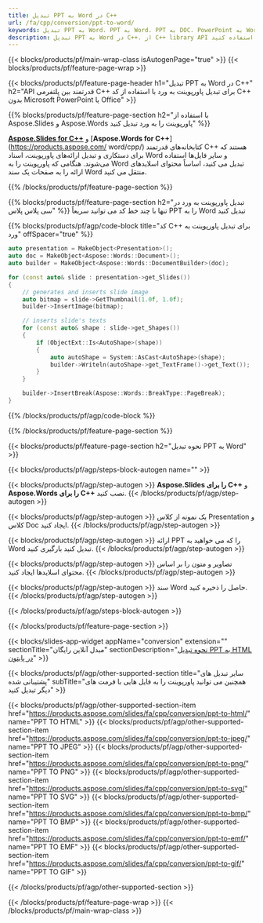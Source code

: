 ```yaml
---
title: تبدیل PPT به Word در C++
url: /fa/cpp/conversion/ppt-to-word/
keywords: تبدیل PPT به Word، PPT به Word، PPT به DOC، PowerPoint به Word، C++ API، C++ Library، CPP
description: تبدیل PPT به Word در C++. از C++ library API برای تبدیل پاورپوینت به ورد استفاده کنید
---
```


{{< blocks/products/pf/main-wrap-class isAutogenPage="true" >}}
{{< blocks/products/pf/feature-page-wrap >}}

{{< blocks/products/pf/feature-page-header h1="تبدیل PPT به Word در C++" h2="API قدرتمند بین پلتفرمی C++ برای تبدیل پاورپوینت به ورد با استفاده از کد C++ بدون Microsoft PowerPoint یا Office" >}}

{{% blocks/products/pf/feature-page-section h2="با استفاده از Aspose.Slides و Aspose.Words پاورپوینت را به ورد تبدیل کنید" %}}

[**Aspose.Slides for C++**](https://products.aspose.com/slides/fa/cpp/) و [**Aspose.Words for C++**](https://products.aspose.com/ word/cpp/) کتابخانه‌های قدرتمند C++ هستند که برای دستکاری و تبدیل ارائه‌های پاورپوینت، اسناد Word و سایر فایل‌ها استفاده می‌شوند. هنگامی که پاورپوینت را به Word تبدیل می کنید، اساساً محتوای اسلایدهای ارائه را به صفحات یک سند Word منتقل می کنید.

{{% /blocks/products/pf/feature-page-section %}}




{{% blocks/products/pf/feature-page-section  h2="تبدیل پاورپوینت به ورد در سی پلاس پلاس" %}}
تنها با چند خط کد می توانید سریعاً PPT را به Word تبدیل کنید

{{% blocks/products/pf/agp/code-block title="کد C++ برای تبدیل پاورپوینت به ورد" offSpacer="true" %}}
```cpp
auto presentation = MakeObject<Presentation>();
auto doc = MakeObject<Aspose::Words::Document>();
auto builder = MakeObject<Aspose::Words::DocumentBuilder>(doc);

for (const auto& slide : presentation->get_Slides())
{
    // generates and inserts slide image
    auto bitmap = slide->GetThumbnail(1.0f, 1.0f);
    builder->InsertImage(bitmap);

    // inserts slide's texts
    for (const auto& shape : slide->get_Shapes())
    {
        if (ObjectExt::Is<AutoShape>(shape))
        {
            auto autoShape = System::AsCast<AutoShape>(shape);
            builder->Writeln(autoShape->get_TextFrame()->get_Text());
        }
    }

    builder->InsertBreak(Aspose::Words::BreakType::PageBreak);
}
```
{{% /blocks/products/pf/agp/code-block %}}

{{% /blocks/products/pf/feature-page-section %}}




{{< blocks/products/pf/feature-page-section  h2="نحوه تبدیل PPT به Word" >}}


{{< blocks/products/pf/agp/steps-block-autogen name="" >}}


{{< blocks/products/pf/agp/step-autogen >}}
**Aspose.Slides را برای C++** و **Aspose.Words را برای C++** نصب کنید. 
{{< /blocks/products/pf/agp/step-autogen >}}

{{< blocks/products/pf/agp/step-autogen >}}
یک نمونه از کلاس Presentation و کلاس Doc ایجاد کنید.
{{< /blocks/products/pf/agp/step-autogen >}}

{{< blocks/products/pf/agp/step-autogen >}}
ارائه PPT را که می خواهید به Word تبدیل کنید بارگیری کنید.
{{< /blocks/products/pf/agp/step-autogen >}}

{{< blocks/products/pf/agp/step-autogen >}}
تصاویر و متون را بر اساس محتوای اسلایدها ایجاد کنید.
{{< /blocks/products/pf/agp/step-autogen >}}

{{< blocks/products/pf/agp/step-autogen >}}
سند Word حاصل را ذخیره کنید.
{{< /blocks/products/pf/agp/step-autogen >}}


{{< /blocks/products/pf/agp/steps-block-autogen >}}


{{< /blocks/products/pf/feature-page-section >}}




{{< blocks/slides-app-widget  appName="conversion" extension="" sectionTitle="مبدل آنلاین رایگان" sectionDescription="[نحوه تبدیل PPT به HTML در پایتون](https://products.aspose.com/slides/fa/en/python-net/conversion/ppt-to-html/)" >}}

{{< blocks/products/pf/agp/other-supported-section title="سایر تبدیل های پشتیبانی شده" subTitle="همچنین می توانید پاورپوینت را به فایل هایی با فرمت های دیگر تبدیل کنید" >}}


{{< blocks/products/pf/agp/other-supported-section-item href="https://products.aspose.com/slides/fa/cpp/conversion/ppt-to-html/" name="PPT TO HTML" >}}
{{< blocks/products/pf/agp/other-supported-section-item href="https://products.aspose.com/slides/fa/cpp/conversion/ppt-to-jpeg/" name="PPT TO JPEG" >}}
{{< blocks/products/pf/agp/other-supported-section-item href="https://products.aspose.com/slides/fa/cpp/conversion/ppt-to-png/" name="PPT TO PNG" >}}
{{< blocks/products/pf/agp/other-supported-section-item href="https://products.aspose.com/slides/fa/cpp/conversion/ppt-to-svg/" name="PPT TO SVG" >}}
{{< blocks/products/pf/agp/other-supported-section-item href="https://products.aspose.com/slides/fa/cpp/conversion/ppt-to-bmp/" name="PPT TO BMP" >}}
{{< blocks/products/pf/agp/other-supported-section-item href="https://products.aspose.com/slides/fa/cpp/conversion/ppt-to-emf/" name="PPT TO EMF" >}}
{{< blocks/products/pf/agp/other-supported-section-item href="https://products.aspose.com/slides/fa/cpp/conversion/ppt-to-gif/" name="PPT TO GIF" >}}



{{< /blocks/products/pf/agp/other-supported-section >}}

{{< /blocks/products/pf/feature-page-wrap >}}
{{< /blocks/products/pf/main-wrap-class >}}